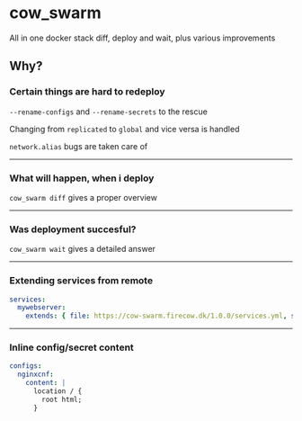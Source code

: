 # cow_swarm

All in one docker stack diff, deploy and wait, plus various improvements

## Why?

### Certain things are hard to redeploy 

`--rename-configs` and `--rename-secrets` to the rescue

Changing from `replicated` to `global` and vice versa is handled

`network.alias` bugs are taken care of

---
### What will happen, when i deploy
`cow_swarm diff` gives a proper overview

---
### Was deployment succesful?
`cow_swarm wait` gives a detailed answer

---
### Extending services from remote

```yml
services:
  mywebserver:
    extends: { file: https://cow-swarm.firecow.dk/1.0.0/services.yml, service: nginx }
```

---
### Inline config/secret content

```yml
configs:
  nginxcnf:
    content: |
      location / {
        root html;
      }
```